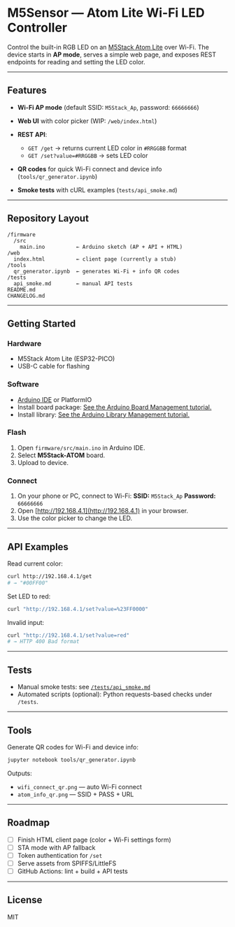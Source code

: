 # M5Sensor — Atom Lite Wi-Fi LED Controller

Control the built-in RGB LED on an [M5Stack Atom Lite](https://shop.m5stack.com/products/atom-lite-esp32-development-kit) over Wi-Fi.
The device starts in **AP mode**, serves a simple web page, and exposes REST endpoints for reading and setting the LED color.

---

## Features

* **Wi-Fi AP mode** (default SSID: `M5Stack_Ap`, password: `66666666`)
* **Web UI** with color picker (WIP: `/web/index.html`)
* **REST API**:

  * `GET /get` → returns current LED color in `#RRGGBB` format
  * `GET /set?value=#RRGGBB` → sets LED color
* **QR codes** for quick Wi-Fi connect and device info (`tools/qr_generator.ipynb`)
* **Smoke tests** with cURL examples (`tests/api_smoke.md`)

---

## Repository Layout

```
/firmware
  /src
    main.ino          ← Arduino sketch (AP + API + HTML)
/web
  index.html          ← client page (currently a stub)
/tools
  qr_generator.ipynb  ← generates Wi-Fi + info QR codes
/tests
  api_smoke.md        ← manual API tests
README.md
CHANGELOG.md
```

---

## Getting Started

### Hardware

* M5Stack Atom Lite (ESP32-PICO)
* USB-C cable for flashing

### Software

* [Arduino IDE](https://docs.m5stack.com/en/arduino/arduino_ide) or PlatformIO
* Install board package: [See the Arduino Board Management tutorial.](https://docs.m5stack.com/en/arduino/arduino_board)
* Install library: [See the Arduino Library Management tutorial.](https://docs.m5stack.com/en/arduino/arduino_library)

### Flash

1. Open `firmware/src/main.ino` in Arduino IDE.
2. Select **M5Stack-ATOM** board.
3. Upload to device.

### Connect

1. On your phone or PC, connect to Wi-Fi:
   **SSID:** `M5Stack_Ap`
   **Password:** `66666666`
2. Open [http://192.168.4.1](http://192.168.4.1) in your browser.
3. Use the color picker to change the LED.

---

## API Examples

Read current color:

```bash
curl http://192.168.4.1/get
# → "#00FF00"
```

Set LED to red:

```bash
curl "http://192.168.4.1/set?value=%23FF0000"
```

Invalid input:

```bash
curl "http://192.168.4.1/set?value=red"
# → HTTP 400 Bad format
```

---

## Tests

* Manual smoke tests: see [`/tests/api_smoke.md`](./tests/api_smoke.md)
* Automated scripts (optional): Python requests-based checks under `/tests`.

---

## Tools

Generate QR codes for Wi-Fi and device info:

```bash
jupyter notebook tools/qr_generator.ipynb
```

Outputs:

* `wifi_connect_qr.png` — auto Wi-Fi connect
* `atom_info_qr.png` — SSID + PASS + URL

---

## Roadmap

* [ ] Finish HTML client page (color + Wi-Fi settings form)
* [ ] STA mode with AP fallback
* [ ] Token authentication for `/set`
* [ ] Serve assets from SPIFFS/LittleFS
* [ ] GitHub Actions: lint + build + API tests

---

## License

MIT
